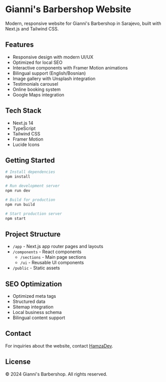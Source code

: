 # Gianni's Barbershop Website

Modern, responsive website for Gianni's Barbershop in Sarajevo, built with Next.js and Tailwind CSS.

## Features

- Responsive design with modern UI/UX
- Optimized for local SEO
- Interactive components with Framer Motion animations
- Bilingual support (English/Bosnian)
- Image gallery with Unsplash integration
- Testimonials carousel
- Online booking system
- Google Maps integration

## Tech Stack

- Next.js 14
- TypeScript
- Tailwind CSS
- Framer Motion
- Lucide Icons

## Getting Started

```bash
# Install dependencies
npm install

# Run development server
npm run dev

# Build for production
npm run build

# Start production server
npm start
```

## Project Structure

- `/app` - Next.js app router pages and layouts
- `/components` - React components
  - `/sections` - Main page sections
  - `/ui` - Reusable UI components
- `/public` - Static assets

## SEO Optimization

- Optimized meta tags
- Structured data
- Sitemap integration
- Local business schema
- Bilingual content support

## Contact

For inquiries about the website, contact [HamzaDev](https://cutuna.com).

## License

© 2024 Gianni's Barbershop. All rights reserved.
